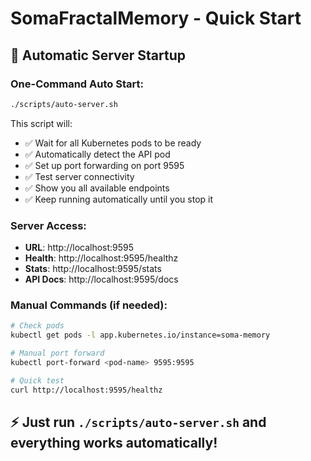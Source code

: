 # SomaFractalMemory - Quick Start

## 🚀 Automatic Server Startup

### One-Command Auto Start:
```bash
./scripts/auto-server.sh
```

This script will:
- ✅ Wait for all Kubernetes pods to be ready
- ✅ Automatically detect the API pod
- ✅ Set up port forwarding on port 9595
- ✅ Test server connectivity
- ✅ Show you all available endpoints
- ✅ Keep running automatically until you stop it

### Server Access:
- **URL**: http://localhost:9595
- **Health**: http://localhost:9595/healthz
- **Stats**: http://localhost:9595/stats
- **API Docs**: http://localhost:9595/docs

### Manual Commands (if needed):
```bash
# Check pods
kubectl get pods -l app.kubernetes.io/instance=soma-memory

# Manual port forward
kubectl port-forward <pod-name> 9595:9595

# Quick test
curl http://localhost:9595/healthz
```

## ⚡ **Just run `./scripts/auto-server.sh` and everything works automatically!**
